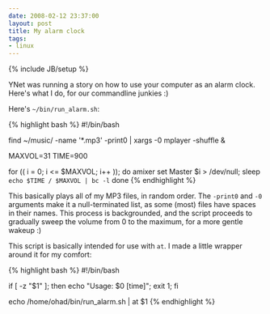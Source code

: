 ```yaml
---
date: 2008-02-12 23:37:00
layout: post
title: My alarm clock
tags:
- linux
---
```

{% include JB/setup %}

YNet was running a story on how to use your computer as an alarm clock. Here's
what I do, for our commandline junkies :)

Here's `~/bin/run_alarm.sh`:

{% highlight bash %}
#!/bin/bash

find ~/music/ -name '*.mp3' -print0 | xargs -0 mplayer -shuffle &

MAXVOL=31
TIME=900

for (( i = 0; i <= $MAXVOL; i++ )); do
        amixer set Master $i > /dev/null;
        sleep `echo $TIME / $MAXVOL | bc -l`
done
{% endhighlight %}

This basically plays all of my MP3 files, in random order. The `-print0` and `-0`
arguments make it a null-terminated list, as some (most) files have spaces in
their names. This process is backgrounded, and the script proceeds to gradually
sweep the volume from 0 to the maximum, for a more gentle wakeup :)

This script is basically intended for use with `at`. I made a little wrapper
around it for my comfort:

{% highlight bash %}
#!/bin/bash

if [ -z "$1" ]; then
        echo "Usage: $0 [time]";
        exit 1;
fi

echo /home/ohad/bin/run_alarm.sh | at $1
{% endhighlight %}

